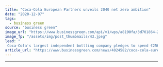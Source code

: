 ```yaml
---
title: "Coca-Cola European Partners unveils 2040 net zero ambition"
date: "2020-12-07"
tags: 
  - business green
source: "business green"
image_url: "https://www.businessgreen.com/api/v1/wps/a8190fa/3d701864-227d-449b-baba-c6b4d6a94c4d/4/14116775112-4bc95820bf-o-185x114.jpeg"
image_fp: "/assets/img/post_thumbnails/43.jpeg"
lead: "
 Coca-Cola's largest independent bottling company pledges to spend €250m over the next three years in order to achieve a 30 per cent emissions cut across its value chain by end of the decade ..."
article_url: "https://www.businessgreen.com/news/4024582/coca-cola-european-partners-unveils-2040-net-zero-ambition"
---
```


---
